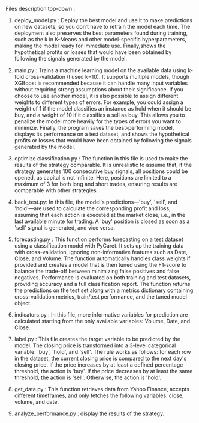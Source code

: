 Files description top-down :

1) deploy_model.py : Deploy the best model and use it to make predictions on new datasets, so you don’t have to retrain the model each time. The deployment also preserves the best parameters found during training, such as the k in K-Means and other model-specific hyperparameters, making the model ready for immediate use. Finally,shows the hypothetical profits or losses that would have been obtained by following the signals generated by the model.

2) main.py : Trains a machine learning model on the available data using k-fold cross-validation (I used k=10). It supports multiple models, though XGBoost is recommended because it can handle many input variables without requiring strong assumptions about their significance.
If you choose to use another model, it is also possible to assign different weights to different types of errors. For example, you could assign a weight of 1 if the model classifies an instance as hold when it should be buy, and a weight of 10 if it classifies a sell as buy. This allows you to penalize the model more heavily for the types of errors you want to minimize.
Finally, the program saves the best-performing model, displays its performance on a test dataset, and shows the hypothetical profits or losses that would have been obtained by following the signals generated by the model.

3) optimize classification.py : The function in this file is used to make the results of the strategy comparable. It is unrealistic to assume that, if the strategy generates 100 consecutive buy signals, all positions could be opened, as capital is not infinite. Here, positions are limited to a maximum of 3 for both long and short trades, ensuring results are comparable with other strategies.

4) back_test.py: In this file, the model's predictions—'buy', 'sell', and 'hold'—are used to calculate the corresponding profit and loss, assuming that each action is executed at the market close, i.e., in the last available minute for trading. A 'buy' position is closed as soon as a 'sell' signal is generated, and vice versa.

5) forecasting.py : This function performs forecasting on a test dataset using a classification model with PyCaret. It sets up the training data with cross-validation, ignoring non-informative features such as Date, Close, and Volume.
The function automatically handles class weights if provided and creates a model that is then tuned using the F1-score to balance the trade-off between minimizing false positives and false negatives.
Performance is evaluated on both training and test datasets, providing accuracy and a full classification report. The function returns the predictions on the test set along with a metrics dictionary containing cross-validation metrics, train/test performance, and the tuned model object.

6) indicators.py : In this file, more informative variables for prediction are calculated starting from the only available variables: Volume, Date, and Close.

7) label.py : This file creates the target variable to be predicted by the model. The closing price is transformed into a 3-level categorical variable: 'buy', 'hold', and 'sell'.
The rule works as follows: for each row in the dataset, the current closing price is compared to the next day's closing price. If the price increases by at least a defined percentage threshold, the action is 'buy'. If the price decreases by at least the same threshold, the action is 'sell'. Otherwise, the action is 'hold'.

8) get_data.py : This function retrieves data from Yahoo Finance, accepts different timeframes, and only fetches the following variables: close, volume, and date.

9) analyze_performance.py : display the results of the strategy.

